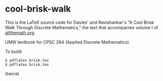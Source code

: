 # cool-brisk-walk
This is the LaTeX source code for Davies' and Ravishankar's "A Cool Brisk Walk Through Discrete Mathematics,"
the text that accompanies volume I of [allthemath.org](http://allthemath.org).

UMW textbook for CPSC 284 (Applied Discrete Mathematics)

To build:
```
$ pdflatex brisk.tex
$ pdflatex brisk.tex
```
(twice)
